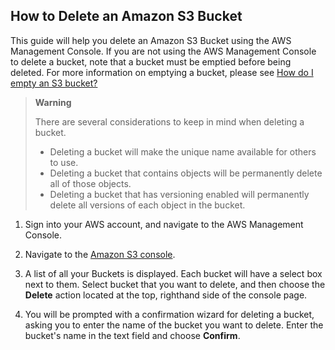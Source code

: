 ## How to Delete an Amazon S3 Bucket ##

This guide will help you delete an Amazon S3 Bucket using the AWS Management Console. If you are not using the AWS Management Console to delete a bucket, note that a bucket must be emptied before being deleted. For more information on emptying a bucket, please see [How do I empty an S3 bucket?](https://docs.aws.amazon.com/AmazonS3/latest/user-guide-retired/empty-bucket.html)

 > **Warning**
 >
 > There are several considerations to keep in mind when deleting a bucket.
 > - Deleting a bucket will make the unique name available for others to use.
 > - Deleting a bucket that contains objects will be permanently delete all of those objects.
 > - Deleting a bucket that has versioning enabled will permanently delete all versions of each object in the bucket.


 1. Sign into your AWS account, and navigate to the AWS Management Console.

 2. Navigate to the [Amazon S3 console](https://console.aws.amazon.com/s3/).

 3. A list of all your Buckets is displayed. Each bucket will have a select box next to them. Select bucket that you want to delete, and then choose the **Delete** action located at the top, righthand side of the console page.

 4. You will be prompted with a confirmation wizard for deleting a bucket, asking you to enter the name of the bucket you want to delete. Enter the bucket's name in the text field and choose **Confirm**.
